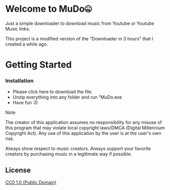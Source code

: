 # Welcome to MuDo🤐

Just a simple downloader to download music from Youtube or Youtube Music links.

This project is a modified version of the “Downloader in 3 hours” that I created a while ago.

# Getting Started

### Installation

- Please click here to download the file.
- Unzip everything into any folder and run “MuDo.exe
- Have fun :D

> [!NOTE]
> The creator of this application assumes no responsibility for any misuse of this program that may violate local copyright laws/DMCA (Digital Millennium Copyright Act).
> Any use of this application by the user is at the user's own risk.
>
> Always show respect to music creators.
> Always support your favorite creators by purchasing music in a legitimate way if possible.

## License

[CC0 1.0 (Public Domain)](LICENSE.md)
